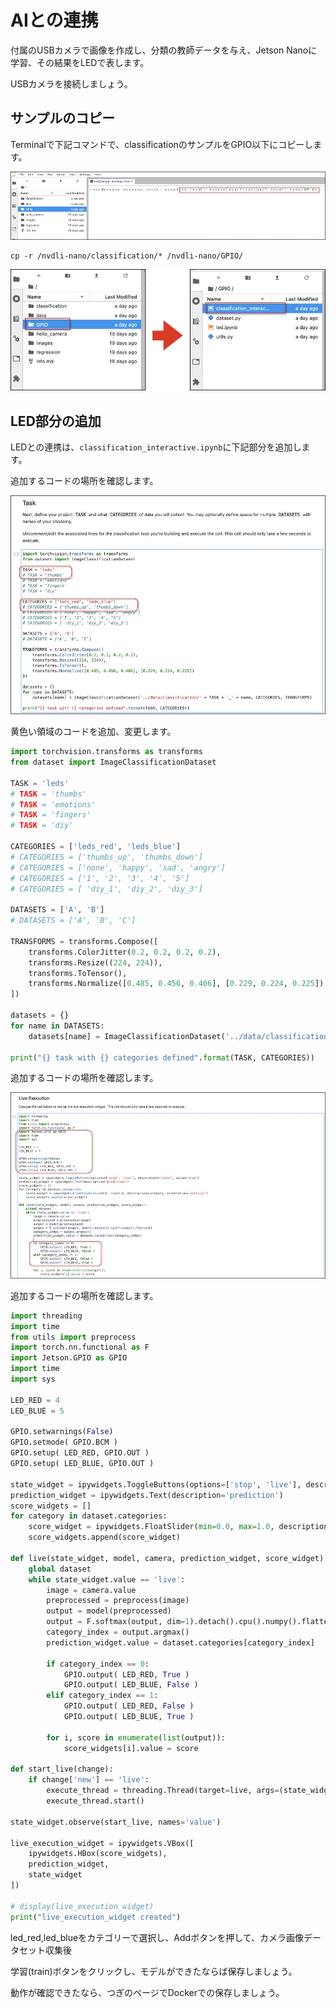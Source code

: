 # AIとの連携

付属のUSBカメラで画像を作成し、分類の教師データを与え、Jetson Nanoに学習、その結果をLEDで表します。

USBカメラを接続しましょう。

## サンプルのコピー

Terminalで下記コマンドで、classificationのサンプルをGPIO以下にコピーします。

![](./img/ai_gpio_cp001.jpg)

```
cp -r /nvdli-nano/classification/* /nvdli-nano/GPIO/
```

![](./img/ai_gpio_cp002.jpg)

## LED部分の追加

LEDとの連携は、`classification_interactive.ipynb`に下記部分を追加します。

追加するコードの場所を確認します。

![](./img/ai_gpio001.jpg)

黄色い領域のコードを追加、変更します。

``` python hl_lines="4 5 10 11"
import torchvision.transforms as transforms
from dataset import ImageClassificationDataset

TASK = 'leds'
# TASK = 'thumbs'
# TASK = 'emotions'
# TASK = 'fingers'
# TASK = 'diy'

CATEGORIES = ['leds_red', 'leds_blue']
# CATEGORIES = ['thumbs_up', 'thumbs_down']
# CATEGORIES = ['none', 'happy', 'sad', 'angry']
# CATEGORIES = ['1', '2', '3', '4', '5']
# CATEGORIES = [ 'diy_1', 'diy_2', 'diy_3']

DATASETS = ['A', 'B']
# DATASETS = ['A', 'B', 'C']

TRANSFORMS = transforms.Compose([
    transforms.ColorJitter(0.2, 0.2, 0.2, 0.2),
    transforms.Resize((224, 224)),
    transforms.ToTensor(),
    transforms.Normalize([0.485, 0.456, 0.406], [0.229, 0.224, 0.225])
])

datasets = {}
for name in DATASETS:
    datasets[name] = ImageClassificationDataset('../data/classification/' + TASK + '_' + name, CATEGORIES, TRANSFORMS)

print("{} task with {} categories defined".format(TASK, CATEGORIES))
```

追加するコードの場所を確認します。

![](./img/ai_gpio002.jpg)

追加するコードの場所を確認します。

``` python hl_lines="5 6 7 8 9 10 11 12 13 14 15 34 35 36 37 38 39"
import threading
import time
from utils import preprocess
import torch.nn.functional as F
import Jetson.GPIO as GPIO
import time
import sys

LED_RED = 4
LED_BLUE = 5

GPIO.setwarnings(False)
GPIO.setmode( GPIO.BCM )
GPIO.setup( LED_RED, GPIO.OUT )
GPIO.setup( LED_BLUE, GPIO.OUT )

state_widget = ipywidgets.ToggleButtons(options=['stop', 'live'], description='state', value='stop')
prediction_widget = ipywidgets.Text(description='prediction')
score_widgets = []
for category in dataset.categories:
    score_widget = ipywidgets.FloatSlider(min=0.0, max=1.0, description=category, orientation='vertical')
    score_widgets.append(score_widget)

def live(state_widget, model, camera, prediction_widget, score_widget):
    global dataset
    while state_widget.value == 'live':
        image = camera.value
        preprocessed = preprocess(image)
        output = model(preprocessed)
        output = F.softmax(output, dim=1).detach().cpu().numpy().flatten()
        category_index = output.argmax()
        prediction_widget.value = dataset.categories[category_index]

        if category_index == 0:
            GPIO.output( LED_RED, True )
            GPIO.output( LED_BLUE, False )
        elif category_index == 1:
            GPIO.output( LED_RED, False )
            GPIO.output( LED_BLUE, True )

        for i, score in enumerate(list(output)):
            score_widgets[i].value = score

def start_live(change):
    if change['new'] == 'live':
        execute_thread = threading.Thread(target=live, args=(state_widget, model, camera, prediction_widget, score_widget))
        execute_thread.start()

state_widget.observe(start_live, names='value')

live_execution_widget = ipywidgets.VBox([
    ipywidgets.HBox(score_widgets),
    prediction_widget,
    state_widget
])

# display(live_execution_widget)
print("live_execution_widget created")
```

led_red,led_blueをカテゴリーで選択し、Addボタンを押して、カメラ画像データセット収集後

学習(train)ボタンをクリックし、モデルができたならば保存しましょう。

動作が確認できたなら、つぎのページでDockerでの保存しましょう。
